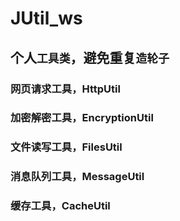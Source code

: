 # JUtil_ws
## 个人`工具类`，避免重复`造轮子`
### 网页请求工具，HttpUtil
### 加密解密工具，EncryptionUtil
### 文件读写工具，FilesUtil
### 消息队列工具，MessageUtil
### 缓存工具，CacheUtil
